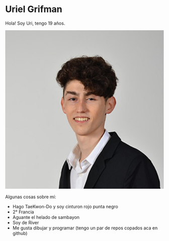 # Uriel Grifman

Hola! Soy Uri, tengo 19 años.

![mi foto](mifoto.jpg)

Algunas cosas sobre mí:

* Hago TaeKwon-Do y soy cinturon rojo punta negro
* 2° Francia
* Aguante el helado de sambayon
* Soy de River
* Me gusta dibujar y programar (tengo un par de repos copados aca en github)

